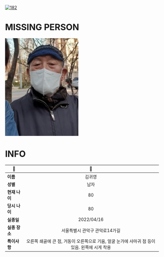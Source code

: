 [![182](https://img.shields.io/badge/%EC%8B%A4%EC%A2%85%EC%8B%A0%EA%B3%A0%EB%8A%94%20%EA%B5%AD%EB%B2%88%EC%97%86%EC%9D%B4-182-blue)](http://safe182.go.kr/index.do)

# MISSING PERSON

<img src="./missing_person.jpg">

# INFO

|🔑|💎|
|--|:--:|
|**이름**|김귀영|
|**성별**|남자|
|**현재 나이**|80|
|**당시 나이**|80|
|**실종일**|2022/04/16|
|**실종 장소**|서울특별시 관악구 관악로14가길 |
|**특이사항**|오른쪽 쇄골에 큰 점, 거동이 오른쪽으로 기움, 얼굴 눈가에 사마귀 점 등이 있음. 왼쪽에 시게 착용|

